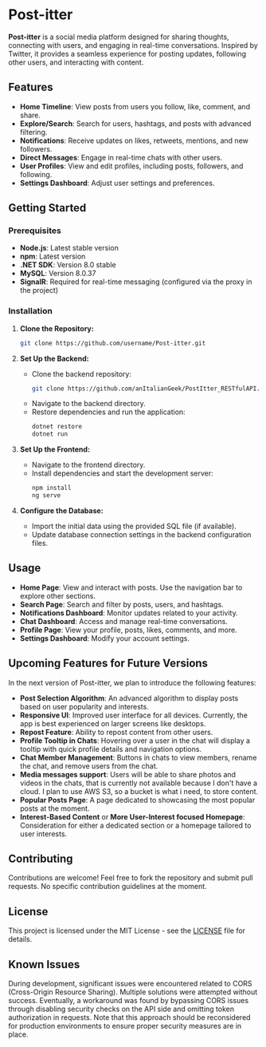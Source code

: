 # Post-itter

**Post-itter** is a social media platform designed for sharing thoughts, connecting with users, and engaging in real-time conversations. Inspired by Twitter, it provides a seamless experience for posting updates, following other users, and interacting with content.

## Features

- **Home Timeline**: View posts from users you follow, like, comment, and share.
- **Explore/Search**: Search for users, hashtags, and posts with advanced filtering.
- **Notifications**: Receive updates on likes, retweets, mentions, and new followers.
- **Direct Messages**: Engage in real-time chats with other users.
- **User Profiles**: View and edit profiles, including posts, followers, and following.
- **Settings Dashboard**: Adjust user settings and preferences.

## Getting Started

### Prerequisites

- **Node.js**: Latest stable version
- **npm**: Latest version
- **.NET SDK**: Version 8.0 stable
- **MySQL**: Version 8.0.37
- **SignalR**: Required for real-time messaging (configured via the proxy in the project)

### Installation

1. **Clone the Repository:**
   ```bash
   git clone https://github.com/username/Post-itter.git
   ```

2. **Set Up the Backend:**
   - Clone the backend repository:
     ```bash
     git clone https://github.com/anItalianGeek/PostItter_RESTfulAPI.git
     ```
   - Navigate to the backend directory.
   - Restore dependencies and run the application:
     ```bash
     dotnet restore
     dotnet run
     ```

3. **Set Up the Frontend:**
   - Navigate to the frontend directory.
   - Install dependencies and start the development server:
     ```bash
     npm install
     ng serve
     ```

4. **Configure the Database:**
   - Import the initial data using the provided SQL file (if available).
   - Update database connection settings in the backend configuration files.

## Usage

- **Home Page**: View and interact with posts. Use the navigation bar to explore other sections.
- **Search Page**: Search and filter by posts, users, and hashtags.
- **Notifications Dashboard**: Monitor updates related to your activity.
- **Chat Dashboard**: Access and manage real-time conversations.
- **Profile Page**: View your profile, posts, likes, comments, and more.
- **Settings Dashboard**: Modify your account settings.

## Upcoming Features for Future Versions

In the next version of Post-itter, we plan to introduce the following features:

- **Post Selection Algorithm**: An advanced algorithm to display posts based on user popularity and interests.
- **Responsive UI**: Improved user interface for all devices. Currently, the app is best experienced on larger screens like desktops.
- **Repost Feature**: Ability to repost content from other users.
- **Profile Tooltip in Chats**: Hovering over a user in the chat will display a tooltip with quick profile details and navigation options.
- **Chat Member Management**: Buttons in chats to view members, rename the chat, and remove users from the chat.
- **Media messages support**: Users will be able to share photos and videos in the chats, that is currently not available because I don't have a cloud. I plan to use AWS S3, so a bucket is what i need, to store content.
- **Popular Posts Page**: A page dedicated to showcasing the most popular posts at the moment.
- **Interest-Based Content** or **More User-Interest focused Homepage**: Consideration for either a dedicated section or a homepage tailored to user interests.

## Contributing

Contributions are welcome! Feel free to fork the repository and submit pull requests. No specific contribution guidelines at the moment.

## License

This project is licensed under the MIT License - see the [LICENSE](LICENSE) file for details.

## Known Issues

During development, significant issues were encountered related to CORS (Cross-Origin Resource Sharing). Multiple solutions were attempted without success. Eventually, a workaround was found by bypassing CORS issues through disabling security checks on the API side and omitting token authorization in requests. Note that this approach should be reconsidered for production environments to ensure proper security measures are in place.
